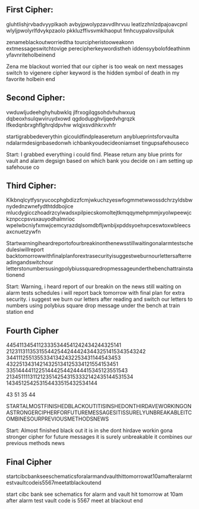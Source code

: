 <h2>First Cipher:</h2>
gluhtlishjrvbadvyyplkaoh
avbyjpwolypzavvdlhrvuu
leatlzzhnlzdpajoavcpnl
wlyljpwolyrlfdvykpzaolo
pkkluzffivsvmklhaoput
fmhcuypalovsilpuluk

zenameblackoutworriedtha
tourcipheristooweakonn
extmessageswitchtovige
perecipherkeywordistheh
iddensyybolofdeathinm
yfavnriteholbeinend

Zena me blackout worried that our cipher is too weak on next messages switch to vigenere cipher keyword is the hidden symbol of death in my favorite holbein end

<h2>Second Cipher:</h2>
vwduwljudeehghyhubwklq
jlfrxogilqgsohdvhuhwxuq
dqbeoxhsulqwviruydxowd
qgdodupghvljqedvhgrqzk
lfkedqnbrxghflghrqldpvhw
wlqjxsvdihkrxvhfr

startigrabbedeverythin
gicouldfindpleasereturn
anyblueprintsforvaulta
ndalarmdesignbasedonwh
ichbankyoudecideoniamset
tingupsafehouseco

Start: I grabbed everything i could find. Please return any blue prints for vault and alarm degsign based on which bank you decide on i am setting up safehouse co

<h2>Third Cipher:</h2>
Klkbnqlcytfysryucocphgbdizzfcmjwkuchzyeswfogmmetwwossdchrzyldsbwnydednzwnefydthtddbojice
mlucdygicczhoadrzcylwadsxpilpiecskomoltejtkmqqymehpmmjxyolwpeewjckznpccpsvsxauyodhalmrioc
wpelwbcniyfxmwjcemcyrazdqlsomdbfljwnbijxpddsyoehxpceswtoxwbleecsaxcnuetzywfn

Startwarningiheardreportofourbreakinonthenewsstillwaitingonalarmtestschedulesiwillreport
backtomorrowwithfinalplanforextrasecurityisuggestweburnourlettersafterreadingandswitchour
letterstonumbersusingpolybiussquaredropmessageunderthebenchattrainstationend

Start: Warning, i heard report of our breakin on the news still waiting on alarm tests schedules i will report back tomorrow with final plan for extra security. i suggest we burn our letters after reading and switch our letters to numbers using polybius square drop message under the bench at train station end

<h2>Fourth Cipher</h2>
44541134541123335344541242434244325141
2123113113531554425442444243443251415343543242
34411125513553341342432253431144543453
43225134314214325134125334121554153451
3351444411225144425442444415345123551543
21345111131121235142543153332142435144531534
143451254253154433515432534144

43 51 35 44


STARTALMOSTFINISHEDBLACKOUTITISINSHEDONTHIRDAVEWORKINGONASTRONGERCIPHERFORFUTUREMESSAGESITISSURELYUNBREAKABLEITCOMBINESOURPREVIOUSMETHODSNEWS

Start: Almost finished black out it is in she dont hirdave workin gona stronger cipher for future messages it is surely unbreakable it combines our previous methods news

<h2> Final Cipher </h2>

startcibcbankseeschematicsforalarmandvaulthittomorrowat10amafteralarmtestvaultcodeis5567meetatblackoutend

start cibc bank see schematics for alarm and vault hit tomorrow at 10am after alarm test vault code is 5567 meet at blackout end
